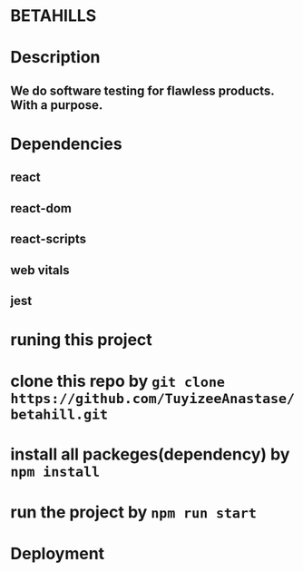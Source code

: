 # BETAHILLS

# Description

## We do software testing for flawless products. With a purpose. 

# Dependencies

## react
## react-dom
## react-scripts
## web vitals
## jest

# runing this project

# clone this repo by `git clone https://github.com/TuyizeeAnastase/betahill.git`
# install all packeges(dependency) by `npm install`
# run the project by `npm run start`

# Deployment
